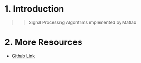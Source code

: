# 1. Introduction
>>Signal Processing Algorithms implemented by Matlab

# 2. More Resources
- [Github Link](https://github.com/lh9171338/Outline)

